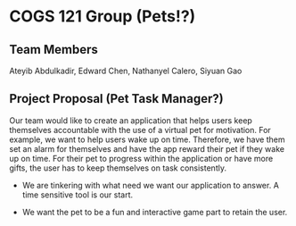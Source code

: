 # COGS 121 Group (Pets!?)
## Team Members

Ateyib Abdulkadir, Edward Chen, Nathanyel Calero, Siyuan Gao

## Project Proposal (Pet Task Manager?)

Our team would like to create an application that helps users keep themselves accountable with the use of a virtual pet for motivation.
For example, we want to help users wake up on time. Therefore, we have them set an alarm for themselves and have the app reward their pet if they wake up on time. For their pet to progress within the application or have more gifts, the user has to keep themselves on task consistently.

- We are tinkering with what need we want our application to answer. A time sensitive tool is our start.

- We want the pet to be a fun and interactive game part to retain the user.
